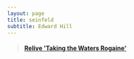 ```yaml
---
layout: page
title: seinfeld
subtitle: Edward Hill
---
```

<blockquote class="embedly-card" data-card-controls="0" data-card-key="f1631a41cb254ca5b035dc5747a5bd75"><h4><a href="https://www.relive.cc/view/1521467467?r=embed-site">Relive 'Taking the Waters Rogaine'</a></h4></blockquote>

